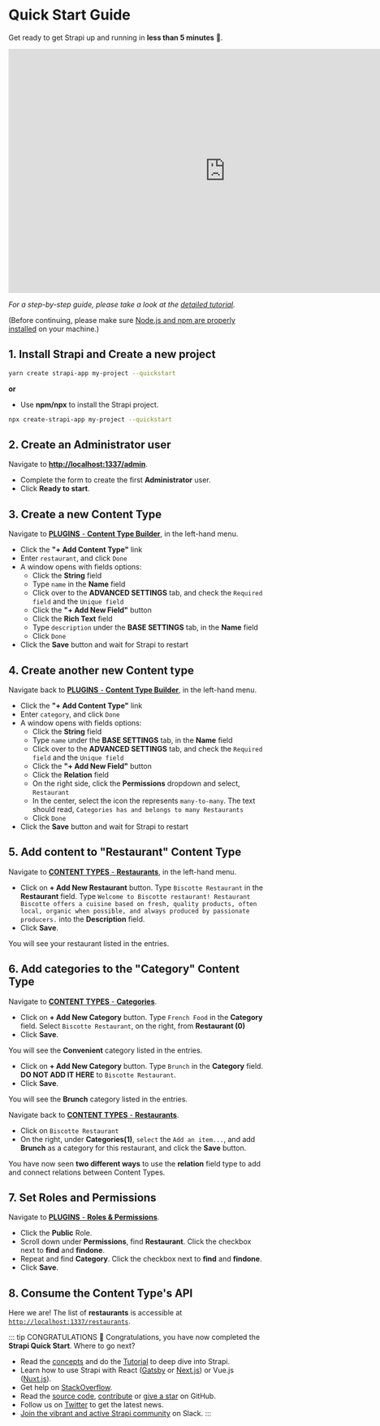# Quick Start Guide

Get ready to get Strapi up and running in **less than 5 minutes** 🚀.

<div class="video-container">
<iframe width="853" height="480" src="https://www.youtube.com/embed/4m1wKzzfs-M" frameborder="0" allow="accelerometer; autoplay; encrypted-media; gyroscope; picture-in-picture" allowfullscreen></iframe>
</div>

_For a step-by-step guide, please take a look at the [detailed tutorial](quick-start-tutorial.html)._

(Before continuing, please make sure [Node.js and npm are properly installed](install-requirements.html) on your machine.)

## 1. Install Strapi and Create a new project

```bash
yarn create strapi-app my-project --quickstart
```

**or**

- Use **npm/npx** to install the Strapi project.

```bash
npx create-strapi-app my-project --quickstart
```

## 2. Create an Administrator user

Navigate to [**http://localhost:1337/admin**](http://localhost:1337/admin).

- Complete the form to create the first **Administrator** user.
- Click **Ready to start**.

## 3. Create a new Content Type

Navigate to [**PLUGINS** - **Content Type Builder**](http://localhost:1337/admin/plugins/content-type-builder), in the left-hand menu.

- Click the **"+ Add Content Type"** link
- Enter `restaurant`, and click `Done`
- A window opens with fields options:
  - Click the **String** field
  - Type `name` in the **Name** field
  - Click over to the **ADVANCED SETTINGS** tab, and check the `Required field` and the `Unique field`
  - Click the **"+ Add New Field"** button
  - Click the **Rich Text** field
  - Type `description` under the **BASE SETTINGS** tab, in the **Name** field
  - Click `Done`
- Click the **Save** button and wait for Strapi to restart

## 4. Create another new Content type

Navigate back to [**PLUGINS** - **Content Type Builder**](http://localhost:1337/admin/plugins/content-type-builder), in the left-hand menu.

- Click the **"+ Add Content Type"** link
- Enter `category`, and click `Done`
- A window opens with fields options:
  - Click the **String** field
  - Type `name` under the **BASE SETTINGS** tab, in the **Name** field
  - Click over to the **ADVANCED SETTINGS** tab, and check the `Required field` and the `Unique field`
  - Click the **"+ Add New Field"** button
  - Click the **Relation** field
  - On the right side, click the **Permissions** dropdown and select, `Restaurant`
  - In the center, select the icon the represents `many-to-many`. The text should read, `Categories has and belongs to many Restaurants`
  - Click `Done`
- Click the **Save** button and wait for Strapi to restart

## 5. Add content to "Restaurant" Content Type

Navigate to [**CONTENT TYPES** - **Restaurants**](http://localhost:1337/admin/plugins/content-manager/restaurant?source=content-manager), in the left-hand menu.

- Click on **+ Add New Restaurant** button. Type `Biscotte Restaurant` in the **Restaurant** field. Type `Welcome to Biscotte restaurant! Restaurant Biscotte offers a cuisine based on fresh, quality products, often local, organic when possible, and always produced by passionate producers.` into the **Description** field.
- Click **Save**.

You will see your restaurant listed in the entries.

## 6. Add categories to the "Category" Content Type

Navigate to [**CONTENT TYPES** - **Categories**](http://localhost:1337/admin/plugins/content-manager/category?source=content-manager).

- Click on **+ Add New Category** button. Type `French Food` in the **Category** field. Select `Biscotte Restaurant`, on the right, from **Restaurant (0)**
- Click **Save**.

You will see the **Convenient** category listed in the entries.

- Click on **+ Add New Category** button. Type `Brunch` in the **Category** field. **DO NOT ADD IT HERE** to `Biscotte Restaurant`.
- Click **Save**.

You will see the **Brunch** category listed in the entries.

Navigate back to [**CONTENT TYPES** - **Restaurants**](http://localhost:1337/admin/plugins/content-manager/restaurant?source=content-manager).

- Click on `Biscotte Restaurant`
- On the right, under **Categories(1)**, `select` the `Add an item...`, and add **Brunch** as a category for this restaurant, and click the **Save** button.

You have now seen **two different ways** to use the **relation** field type to add and connect relations between Content Types.

## 7. Set Roles and Permissions

Navigate to [**PLUGINS** - **Roles & Permissions**](http://localhost:1337/admin/plugins/users-permissions/roles).

- Click the **Public** Role.
- Scroll down under **Permissions**, find **Restaurant**. Click the checkbox next to **find** and **findone**.
- Repeat and find **Category**. Click the checkbox next to **find** and **findone**.
- Click **Save**.

## 8. Consume the Content Type's API

Here we are! The list of **restaurants** is accessible at [`http://localhost:1337/restaurants`](http://localhost:1337/restaurants).

::: tip CONGRATULATIONS
👏 Congratulations, you have now completed the **Strapi Quick Start**. Where to go next?

- Read the [concepts](../concepts/concepts.html) and do the [Tutorial](/3.0.0-beta.x/getting-started/quick-start-tutorial.html) to deep dive into Strapi.
- Learn how to use Strapi with React ([Gatsby](https://blog.strapi.io/building-a-static-website-using-gatsby-and-strapi) or [Next.js](https://blog.strapi.io/strapi-next-setup/)) or Vue.js ([Nuxt.js](https://blog.strapi.io/cooking-a-deliveroo-clone-with-nuxt-vue-js-graphql-strapi-and-stripe-setup-part-1-7/)).
- Get help on [StackOverflow](https://stackoverflow.com/questions/tagged/strapi).
- Read the [source code](https://github.com/strapi/strapi), [contribute](https://github.com/strapi/strapi/blob/master/CONTRIBUTING.md) or [give a star](https://github.com/strapi/strapi) on GitHub.
- Follow us on [Twitter](https://twitter.com/strapijs) to get the latest news.
- [Join the vibrant and active Strapi community](https://slack.strapi.io) on Slack.
  :::
